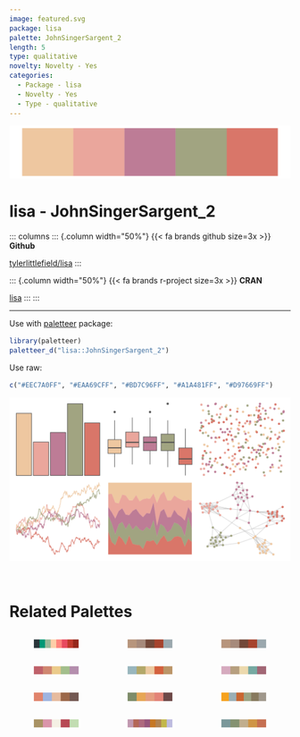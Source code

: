 ```yaml
---
image: featured.svg
package: lisa
palette: JohnSingerSargent_2
length: 5
type: qualitative
novelty: Novelty - Yes
categories:
  - Package - lisa
  - Novelty - Yes
  - Type - qualitative
---
```


![](featured.svg)

# lisa - JohnSingerSargent_2 

::: columns
::: {.column width="50%"}
{{< fa brands github size=3x >}}
**Github**

[tylerlittlefield/lisa](https://github.com/tylerlittlefield/lisa)
:::

::: {.column width="50%"}
{{< fa brands r-project size=3x >}}
**CRAN**

[lisa](https://CRAN.R-project.org/package=lisa)
:::
:::

<hr> 

Use with [paletteer](https://emilhvitfeldt.github.io/paletteer/) package:

```r
library(paletteer)
paletteer_d("lisa::JohnSingerSargent_2")
```

Use raw:

```r
c("#EEC7A0FF", "#EAA69CFF", "#BD7C96FF", "#A1A481FF", "#D97669FF")
``` 

![](examples.png) 

<br>

# Related Palettes

<div class="list" style="display: grid; grid-template-columns: auto auto auto;"> <figure class="figure">
<a href="../../awtools/a_palette/"> <img src="../../awtools/a_palette/featured.svg" style="width: 100%;" class="figure-img"></a>
</figure> <figure class="figure">
<a href="../../ButterflyColors/hamadryas_feronia/"> <img src="../../ButterflyColors/hamadryas_feronia/featured.svg" style="width: 100%;" class="figure-img"></a>
</figure> <figure class="figure">
<a href="../../ButterflyColors/hamadryas_feronia/"> <img src="../../ButterflyColors/hamadryas_feronia/featured.svg" style="width: 100%;" class="figure-img"></a>
</figure> <figure class="figure">
<a href="../../nord/aurora/"> <img src="../../nord/aurora/featured.svg" style="width: 100%;" class="figure-img"></a>
</figure> <figure class="figure">
<a href="../../lisa/FernandoBotero/"> <img src="../../lisa/FernandoBotero/featured.svg" style="width: 100%;" class="figure-img"></a>
</figure> <figure class="figure">
<a href="../../lisa/JeffKoons/"> <img src="../../lisa/JeffKoons/featured.svg" style="width: 100%;" class="figure-img"></a>
</figure> <figure class="figure">
<a href="../../MetBrewer/NewKingdom/"> <img src="../../MetBrewer/NewKingdom/featured.svg" style="width: 100%;" class="figure-img"></a>
</figure> <figure class="figure">
<a href="../../calecopal/dudleya/"> <img src="../../calecopal/dudleya/featured.svg" style="width: 100%;" class="figure-img"></a>
</figure> <figure class="figure">
<a href="../../ggthemes/excel_Parcel/"> <img src="../../ggthemes/excel_Parcel/featured.svg" style="width: 100%;" class="figure-img"></a>
</figure> <figure class="figure">
<a href="../../lisa/AndyWarhol_3/"> <img src="../../lisa/AndyWarhol_3/featured.svg" style="width: 100%;" class="figure-img"></a>
</figure> <figure class="figure">
<a href="../../trekcolors/lcars_first_contact/"> <img src="../../trekcolors/lcars_first_contact/featured.svg" style="width: 100%;" class="figure-img"></a>
</figure> <figure class="figure">
<a href="../../lisa/SandroBotticelli/"> <img src="../../lisa/SandroBotticelli/featured.svg" style="width: 100%;" class="figure-img"></a>
</figure> 
</div>
